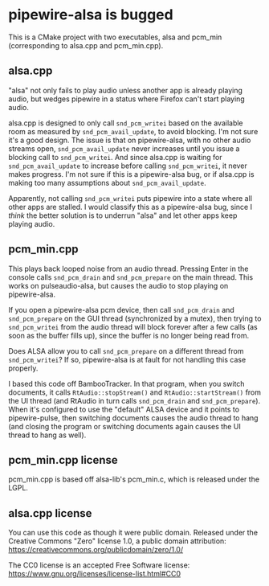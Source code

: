 # pipewire-alsa is bugged

This is a CMake project with two executables, alsa and pcm_min (corresponding to alsa.cpp and pcm_min.cpp).

## alsa.cpp

"alsa" not only fails to play audio unless another app is already playing audio, but wedges pipewire in a status where Firefox can't start playing audio.

alsa.cpp is designed to only call `snd_pcm_writei` based on the available room as measured by `snd_pcm_avail_update`, to avoid blocking. I'm not sure it's a good design. The issue is that on pipewire-alsa, with no other audio streams open, `snd_pcm_avail_update` never increases until you issue a blocking call to `snd_pcm_writei`. And since alsa.cpp is waiting for `snd_pcm_avail_update` to increase before calling `snd_pcm_writei`, it never makes progress. I'm not sure if this is a pipewire-alsa bug, or if alsa.cpp is making too many assumptions about `snd_pcm_avail_update`.

Apparently, not calling `snd_pcm_writei` puts pipewire into a state where all other apps are stalled. I would classify this as a pipewire-alsa bug, since I *think* the better solution is to underrun "alsa" and let other apps keep playing audio.

## pcm_min.cpp

This plays back looped noise from an audio thread. Pressing Enter in the console calls `snd_pcm_drain` and `snd_pcm_prepare` on the main thread. This works on pulseaudio-alsa, but causes the audio to stop playing on pipewire-alsa.

If you open a pipewire-alsa pcm device, then call `snd_pcm_drain` and `snd_pcm_prepare` on the GUI thread (synchronized by a mutex), then trying to `snd_pcm_writei` from the audio thread will block forever after a few calls (as soon as the buffer fills up), since the buffer is no longer being read from.

Does ALSA allow you to call `snd_pcm_prepare` on a different thread from `snd_pcm_writei`? If so, pipewire-alsa is at fault for not handling this case properly.

I based this code off BambooTracker. In that program, when you switch documents, it calls `RtAudio::stopStream()` and `RtAudio::startStream()` from the UI thread (and RtAudio in turn calls `snd_pcm_drain` and `snd_pcm_prepare`). When it's configured to use the "default" ALSA device and it points to pipewire-pulse, then switching documents causes the audio thread to hang (and closing the program or switching documents again causes the UI thread to hang as well).

## pcm_min.cpp license

pcm_min.cpp is based off alsa-lib's pcm_min.c, which is released under the LGPL.

## alsa.cpp license

You can use this code as though it were public domain. Released under the Creative Commons "Zero" license 1.0, a public domain attribution: https://creativecommons.org/publicdomain/zero/1.0/

The CC0 license is an accepted Free Software license: https://www.gnu.org/licenses/license-list.html#CC0
